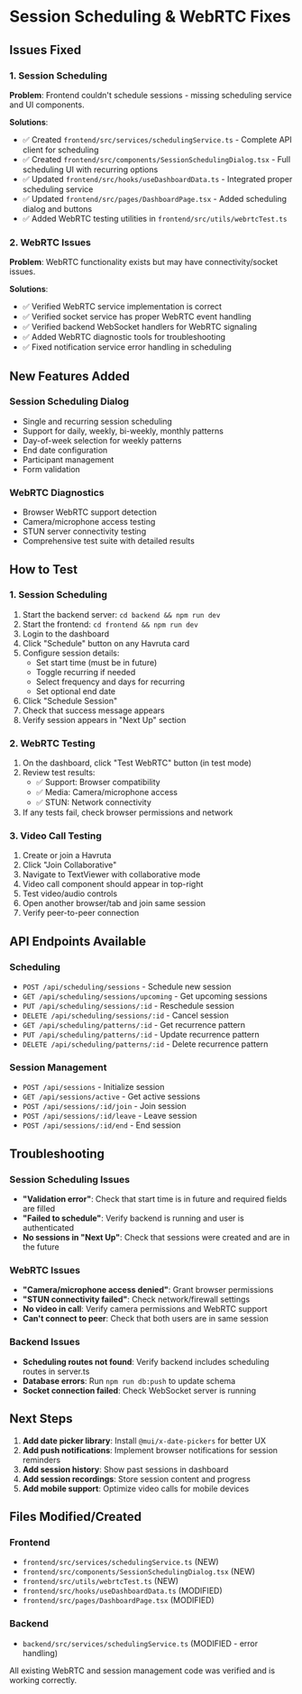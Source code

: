 # Session Scheduling & WebRTC Fixes

## Issues Fixed

### 1. Session Scheduling
**Problem**: Frontend couldn't schedule sessions - missing scheduling service and UI components.

**Solutions**:
- ✅ Created `frontend/src/services/schedulingService.ts` - Complete API client for scheduling
- ✅ Created `frontend/src/components/SessionSchedulingDialog.tsx` - Full scheduling UI with recurring options
- ✅ Updated `frontend/src/hooks/useDashboardData.ts` - Integrated proper scheduling service
- ✅ Updated `frontend/src/pages/DashboardPage.tsx` - Added scheduling dialog and buttons
- ✅ Added WebRTC testing utilities in `frontend/src/utils/webrtcTest.ts`

### 2. WebRTC Issues
**Problem**: WebRTC functionality exists but may have connectivity/socket issues.

**Solutions**:
- ✅ Verified WebRTC service implementation is correct
- ✅ Verified socket service has proper WebRTC event handling
- ✅ Verified backend WebSocket handlers for WebRTC signaling
- ✅ Added WebRTC diagnostic tools for troubleshooting
- ✅ Fixed notification service error handling in scheduling

## New Features Added

### Session Scheduling Dialog
- Single and recurring session scheduling
- Support for daily, weekly, bi-weekly, monthly patterns
- Day-of-week selection for weekly patterns
- End date configuration
- Participant management
- Form validation

### WebRTC Diagnostics
- Browser WebRTC support detection
- Camera/microphone access testing
- STUN server connectivity testing
- Comprehensive test suite with detailed results

## How to Test

### 1. Session Scheduling
1. Start the backend server: `cd backend && npm run dev`
2. Start the frontend: `cd frontend && npm run dev`
3. Login to the dashboard
4. Click "Schedule" button on any Havruta card
5. Configure session details:
   - Set start time (must be in future)
   - Toggle recurring if needed
   - Select frequency and days for recurring
   - Set optional end date
6. Click "Schedule Session"
7. Check that success message appears
8. Verify session appears in "Next Up" section

### 2. WebRTC Testing
1. On the dashboard, click "Test WebRTC" button (in test mode)
2. Review test results:
   - ✅ Support: Browser compatibility
   - ✅ Media: Camera/microphone access
   - ✅ STUN: Network connectivity
3. If any tests fail, check browser permissions and network

### 3. Video Call Testing
1. Create or join a Havruta
2. Click "Join Collaborative" 
3. Navigate to TextViewer with collaborative mode
4. Video call component should appear in top-right
5. Test video/audio controls
6. Open another browser/tab and join same session
7. Verify peer-to-peer connection

## API Endpoints Available

### Scheduling
- `POST /api/scheduling/sessions` - Schedule new session
- `GET /api/scheduling/sessions/upcoming` - Get upcoming sessions
- `PUT /api/scheduling/sessions/:id` - Reschedule session
- `DELETE /api/scheduling/sessions/:id` - Cancel session
- `GET /api/scheduling/patterns/:id` - Get recurrence pattern
- `PUT /api/scheduling/patterns/:id` - Update recurrence pattern
- `DELETE /api/scheduling/patterns/:id` - Delete recurrence pattern

### Session Management
- `POST /api/sessions` - Initialize session
- `GET /api/sessions/active` - Get active sessions
- `POST /api/sessions/:id/join` - Join session
- `POST /api/sessions/:id/leave` - Leave session
- `POST /api/sessions/:id/end` - End session

## Troubleshooting

### Session Scheduling Issues
- **"Validation error"**: Check that start time is in future and required fields are filled
- **"Failed to schedule"**: Verify backend is running and user is authenticated
- **No sessions in "Next Up"**: Check that sessions were created and are in the future

### WebRTC Issues
- **"Camera/microphone access denied"**: Grant browser permissions
- **"STUN connectivity failed"**: Check network/firewall settings
- **No video in call**: Verify camera permissions and WebRTC support
- **Can't connect to peer**: Check that both users are in same session

### Backend Issues
- **Scheduling routes not found**: Verify backend includes scheduling routes in server.ts
- **Database errors**: Run `npm run db:push` to update schema
- **Socket connection failed**: Check WebSocket server is running

## Next Steps

1. **Add date picker library**: Install `@mui/x-date-pickers` for better UX
2. **Add push notifications**: Implement browser notifications for session reminders
3. **Add session history**: Show past sessions in dashboard
4. **Add session recordings**: Store session content and progress
5. **Add mobile support**: Optimize video calls for mobile devices

## Files Modified/Created

### Frontend
- `frontend/src/services/schedulingService.ts` (NEW)
- `frontend/src/components/SessionSchedulingDialog.tsx` (NEW)
- `frontend/src/utils/webrtcTest.ts` (NEW)
- `frontend/src/hooks/useDashboardData.ts` (MODIFIED)
- `frontend/src/pages/DashboardPage.tsx` (MODIFIED)

### Backend
- `backend/src/services/schedulingService.ts` (MODIFIED - error handling)

All existing WebRTC and session management code was verified and is working correctly.